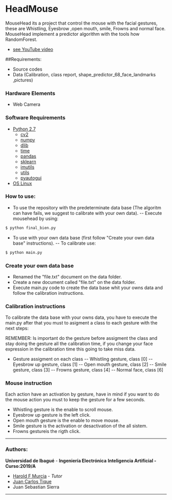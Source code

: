 
# HeadMouse
MouseHead its a project that control the mouse with the facial gestures, these are Whistling, Eyesbrow ,open mouth, smile, Frowns and normal face. MouseHead implement a predictor algorithm with the tools how RandomForest. 
 * [see YouTube video](https://www.youtube.com/watch?v=UVUe5zhM2Mk)

##Requirements:
 - Source codes 
 - Data (Calibration, class report, shape_predictor_68_face_landmarks ,pictures)
### Hardware Elements
 -  Web Camera
### Software Requirements
  - [Python 2.7](https://www.python.org/download/releases/2.7/)
    - [cv2](https://pypi.org/project/opencv-python/)
    - [numpy](https://www.numpy.org/)
    - [dlib](https://pypi.org/project/dlib/) 
    - [time](https://docs.python.org/2/library/time.html)
    - [pandas](https://pandas.pydata.org/)
    - [sklearn](https://scikit-learn.org/stable/)
    - [imutils](https://pypi.org/project/imutils/)
    - [utils](https://pypi.org/project/utils/)
    - [pyautogui](https://pyautogui.readthedocs.io/en/latest/) 
  - [OS Linux](http://releases.ubuntu.com/16.04/)

### How to use:
 - To use the repository with the predeterminate data base (The algoritm can have fails, we suggest to calibrate with your own data).
 -- Execute mousehead by using: 
```sh
$ python final_bien.py 
```
 - To use with your own data base (first follow  "Create your own data base" instructions).
 -- To calibrate use:
```sh
$ python main.py 
```
### Create your own data base
 - Renamed the "file.txt" document on the data folder.
 - Create a new document called "file.txt" on the data folder.
 - Execute main.py code to create the data base whit your owns data and follow the calibration instructions.

### Calibration instructions
To calibrate the data base with your owns data, you have to execute the main.py after that you must to asigment a class to each gesture with the next steps:

REMEMBER: Is important do the gesture before assigment the class and stay doing the gesture all the calibration time, if you change your face expression in the calibration time this going to take miss data.

 - Gesture assigment on each class
 -- Whistling gesture, class    [0]
 -- Eyesbrow up gesture, class  [1]
 -- Open mouth gesture, class   [2]
 -- Smile gesture, class        [3]
 -- Frowns gesture, class       [4]
 -- Normal face, class          [6]

### Mouse instruction

Each action have an activation by gesture, have in mind if you want to do the mouse action you must to keep the gesture for a few seconds.

- Whistling gesture is the enable to scroll mouse.
 - Eyesbrow up gesture is the left click.
 - Open mouth gesture is the enable to move mouse.
 - Smile gesture is the activation or desactivation of the all sistem.
 - Frowns gestureis the rigth click.
 


***


### Authors:
**Universidad de Ibagué** - **Ingeniería Electrónica**
**Inteligencia Artificial - Curso:2019/A**

  - [Harold F Murcia](http://haroldmurcia.com) - *Tutor*
  - [Juan Carlos Tique](https://github.com/JuanCarlos-TiqueRangel)
  - Juan Sebastian Sierra
***
